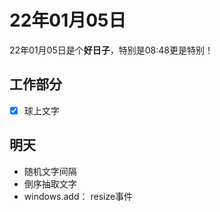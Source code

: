 # 22年01月05日

22年01月05日是个**好日子**，特别是08:48更是特别！

## 工作部分
- [x] 球上文字

## 明天
- 随机文字间隔
- 倒序抽取文字
- windows.add： resize事件